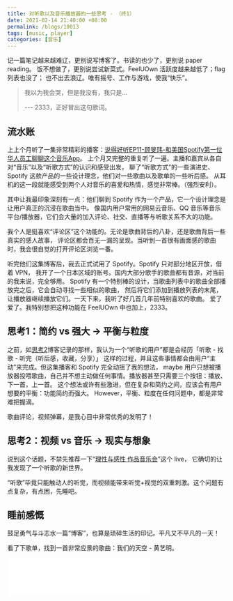 ```yaml
---
title: 对听歌以及音乐播放器的一些思考 - （终1）
date: 2021-02-14 21:40:00 +08:00
permalink: /blogs/10013
tags: [music, player]
categories: [音乐]
---
```


记一篇笔记越来越难辽，更别说写博客了。书读的也少了，更别说 paper reading。
饭不想做了，更别说尝试新菜式。FeelUOwn 活跃度越来越低了；flag 列表也没了；
也不出去浪辽。唯有摇号、工作与游戏，使我“快乐”。

> 我以为我会哭，但是我没有，我只是...
>
> --- 2333，正好冒出这句歌词。

## 流水账

上上个月听了一集非常精彩的播客：[说得好听EP11-顾旻玮-和美国Spotify第一位华人员工聊聊这个音乐App][podcast-spotify]。
上个月又完整的重复听了一遍。主播和嘉宾从各自对“音乐”以及“听歌方式”的认识和感受出发，
聊了“听歌方式”的一些演进史、Spotify 这款产品的一些设计理念，他们对一些歌曲以及歌单的一些听后感。
从耳机的这一段就能感受到两个人对音乐的喜爱和热情，感觉非常棒。（强烈安利）。

其中让我最印象深刻有一点：他们聊到 Spotify 作为一个产品，它一个设计理念是让用户真正的沉浸在歌曲当中。
像国内用户常用的网易云音乐、QQ 音乐等音乐平台/播放器，它们会大量的加入评论、社交、直播等与听歌关系不大的功能。

我个人是挺喜欢“评论区”这个功能的。无论是歌曲背后的八卦，还是歌曲背后一些真实的感人故事，
评论区都会百无一漏的呈现。当听到一首很有画面感的歌曲时，我会很自觉的打开评论区浏览一番。

听完他们这集博客后，我去正式试用了 Spotify。Spotify 只对部分地区开放，借着 VPN，
我开了一个日本区域的账号。国内大部分歌手的歌曲都有音源，对当前的我来说，完全够用。
Spotify 有一个特别棒的设计，当歌曲列表中的歌曲全部播放完之后，它会自动寻找一些相似的歌曲，
然后将它们添加到播放列表的末尾，让播放器继续播放它们。一天下来，我听了好几首几年前特别喜欢的歌曲。
爱了爱了。我特别想把这种功能在 FeelUOwn 中也加上，2333。

## 思考1：简约 vs 强大 -> 平衡与粒度

之前，如[思考2][thinking2]博客记录的那样，我认为一个“听歌的用户”都是会经历「听歌 - 找歌 - 听完（听后感，收藏，分享）」
这样的过程，并且这些事情都会由用户“主动”来完成。但这集播客和 Spotify 完全动摇了我的想法，
maybe 用户只想被播放器投喂歌曲，自己并不想主动做任何事情。播放器甚至只需要三个按钮：播放、下一首，上一首。
这个想法或许有些激进，但在复杂和简约之间，应该会有用户想要的平衡：功能简约而强大。
However，平衡、粒度在任何问题中，都是非常难把握滴。

歌曲评论，视频弹幕，是我心目中非常优秀的发明了！

## 思考2：视频 vs 音乐 -> 现实与想象

说到这个话题，不禁先推荐一下“[理性与感性 作品音乐会][Sense And Sensibility]”这个 live，
它确切的让我发现了一个听歌的新世界。

“听歌”毕竟只能触动人的听觉，而视频能带来听觉+视觉的双重刺激。这个问题有点复杂，有点困，先睡吧。


## 睡前感慨

鼓足勇气与斗志水一篇“博客”，也算是琐碎生活的印记。平凡又不平凡的一天！

看了下歌单，找到一首非常应景的歌曲：我们的天空 - 黄艺明。
<iframe frameborder="no" border="0" marginwidth="0" marginheight="0" width=330 height=86
    src="//music.163.com/outchain/player?type=2&id=26348100&auto=0&height=66">
</iframe>


[podcast-spotify]: https://www.xiaoyuzhoufm.com/episode/5fb9c23fdee9c1e16d73eab7
[Sense And Sensibility]: https://www.bilibili.com/video/BV1d4411A76u?from=search&seid=16060406316480128981
[thinking2]: /blogs/10011
